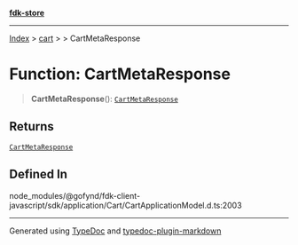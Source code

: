 [**fdk-store**](../../../README.md)
***

[Index](../../../API.md) > [cart](../../README.md) > [<internal>](../README.md) > CartMetaResponse

# Function: CartMetaResponse

> **CartMetaResponse**(): [`CartMetaResponse`](../type-aliases/type-alias.CartMetaResponse.md)

## Returns

[`CartMetaResponse`](../type-aliases/type-alias.CartMetaResponse.md)

## Defined In

node\_modules/@gofynd/fdk-client-javascript/sdk/application/Cart/CartApplicationModel.d.ts:2003

***
Generated using [TypeDoc](https://typedoc.org/) and [typedoc-plugin-markdown](https://www.npmjs.com/package/typedoc-plugin-markdown)
